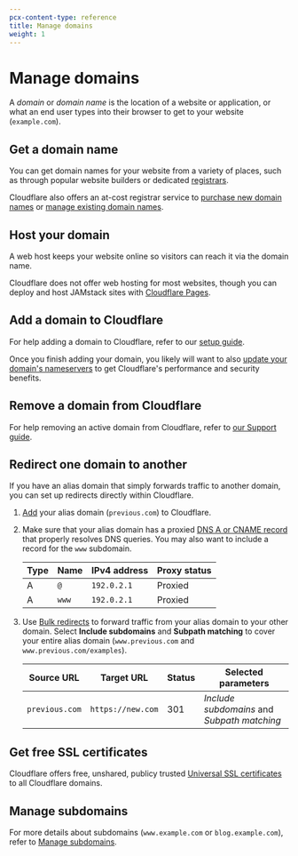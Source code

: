 ```yaml
---
pcx-content-type: reference
title: Manage domains
weight: 1
---
```


# Manage domains

A _domain_ or _domain name_ is the location of a website or application, or what an end user types into their browser to get to your website (`example.com`).

## Get a domain name

You can get domain names for your website from a variety of places, such as through popular website builders or dedicated [registrars](https://www.cloudflare.com/learning/dns/glossary/what-is-a-domain-name-registrar/).

Cloudflare also offers an at-cost registrar service to [purchase new domain names](/registrar/get-started/register-domain) or [manage existing domain names](/registrar/get-started/transfer-domain-to-cloudflare).

## Host your domain

A web host keeps your website online so visitors can reach it via the domain name.

Cloudflare does not offer web hosting for most websites, though you can deploy and host JAMstack sites with [Cloudflare Pages](/pages/).

## Add a domain to Cloudflare

For help adding a domain to Cloudflare, refer to our [setup guide](https://support.cloudflare.com/hc/articles/201720164#2YulMb5YJTVnMxgAgNWdS2).

Once you finish adding your domain, you likely will want to also [update your domain's nameservers](/dns/zone-setups/full-setup) to get Cloudflare's performance and security benefits.

## Remove a domain from Cloudflare

For help removing an active domain from Cloudflare, refer to [our Support guide](https://support.cloudflare.com/hc/articles/360033554252).

## Redirect one domain to another

If you have an alias domain that simply forwards traffic to another domain, you can set up redirects directly within Cloudflare.

1.  [Add](#add-a-domain-to-Cloudflare) your alias domain (`previous.com`) to Cloudflare.

2.  Make sure that your alias domain has a proxied [DNS A or CNAME record](/dns/manage-dns-records/how-to/create-dns-records) that properly resolves DNS queries. You may also want to include a record for the `www` subdomain.

    | **Type** | **Name** | **IPv4 address** | **Proxy status** |
    | -------- | -------- | ---------------- | ---------------- |
    | A        | `@`      | `192.0.2.1`      | Proxied          |
    | A        | `www`    | `192.0.2.1`      | Proxied          |

3.  Use [Bulk redirects](/rules/bulk-redirects) to forward traffic from your alias domain to your other domain. Select **Include subdomains** and **Subpath matching** to cover your entire alias domain (`www.previous.com` and `www.previous.com/examples`).

    | **Source URL** | **Target URL**    | **Status** | **Selected parameters**                     |
    | -------------- | ----------------- | ---------- | ------------------------------------------- |
    | `previous.com` | `https://new.com` | 301        | _Include subdomains_ and _Subpath matching_ |

## Get free SSL certificates

Cloudflare offers free, unshared, publicy trusted [Universal SSL certificates](/ssl/edge-certificates/universal-ssl) to all Cloudflare domains.

## Manage subdomains

For more details about subdomains (`www.example.com` or `blog.example.com`), refer to [Manage subdomains](/fundamentals/get-started/basic-tasks/manage-subdomains/).
